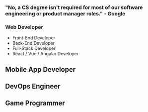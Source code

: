 ### "No, a CS degree isn't required for most of our software engineering or product manager roles." - Google

### Web Developer
- Front-End Developer
- Back-End Developer
- Full-Stack Developer
- React / Vue / Angular Developer

## Mobile App Developer
## DevOps Engineer
## Game Programmer
